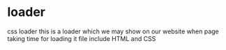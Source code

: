 # loader
css loader
this is a loader which we may show on our website when page taking time for loading 
it file include HTML and CSS
